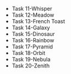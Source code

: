<ul>
<li>Task 11-Whisper</li>
<li>Task 12-Meadow</li>
<li>Task 13-French Toast</li>
<li>Task 14-Galaxy</li>
<li>Task 15-Dinosaur</li>
<li>Task 16-Rainbow</li>
<li>Task 17-Pyramid</li>
<li>Task 18-Orbit</li>
<li>Task 19-Nebula</li>
<li>Task 20-Zenith</li>
</ul>